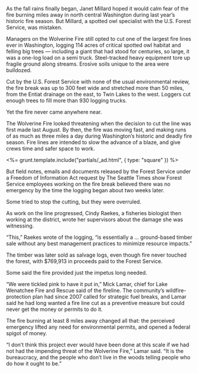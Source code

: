 As the fall rains finally began, Janet Millard hoped it would calm fear of the fire burning miles away in north central Washington during last year’s historic fire season. But Millard, a spotted owl specialist with the U.S. Forest Service, was mistaken. 

Managers on the Wolverine Fire still opted to cut one of the largest fire lines ever in Washington, logging 114 acres of critical spotted owl habitat and felling big trees — including a giant that had stood for centuries, so large, it was a one-log load on a semi truck. Steel-tracked heavy equipment tore up fragile ground along streams. Erosive soils unique to the area were bulldozed. 

Cut by the U.S. Forest Service with none of the usual environmental review, the fire break was up to 300 feet wide and stretched more than 50 miles, from the Entiat drainage on the east, to Twin Lakes to the west. Loggers cut enough trees to fill more than 930 logging trucks.

Yet the fire never came anywhere near. 

The Wolverine Fire looked threatening when the decision to cut the line was first made last August. By then, the fire was moving fast, and making runs of as much as three miles a day during Washington’s historic and deadly fire season. Fire lines are intended to slow the advance of a blaze, and give crews time and safer space to work. 

<%= grunt.template.include("partials/_ad.html", { type: "square" }) %>

But field notes, emails and documents released by the Forest Service under a Freedom of Information Act request by The Seattle Times show Forest Service employees working on the fire break believed there was no emergency by the time the logging began about two weeks later. 

Some tried to stop the cutting, but they were overruled. 

As work on the line progressed, Cindy Raekes, a fisheries biologist then working at the district, wrote her supervisors about the damage she was witnessing. 

“This,” Raekes wrote of the logging, “is essentially a ... ground-based timber sale without any best management practices to minimize resource impacts.”

The timber was later sold as salvage logs, even though fire never touched the forest, with $769,913 in proceeds paid to the Forest Service. 

Some said the fire provided just the impetus long needed. 

“We were tickled pink to have it put in,” Mick Lamar, chief for Lake Wenatchee Fire and Rescue said of the fireline. The community’s wildfire-protection plan had since 2007 called for strategic fuel breaks, and Lamar said he had long wanted a fire line cut as a preventive measure but could never get the money or permits to do it. 

The fire burning at least 8 miles away changed all that: the perceived emergency lifted any need for environmental permits, and opened a federal spigot of money. 

“I don’t think this project ever would have been done at this scale if we had not had the impending threat of the Wolverine Fire,” Lamar said. “It is the bureaucracy, and the people who don’t live in the woods telling people who do how it ought to be.”